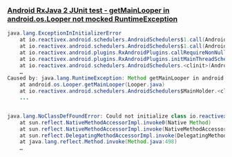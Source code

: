 ### [Android RxJava 2 JUnit test - getMainLooper in android.os.Looper not mocked RuntimeException](https://stackoverflow.com/questions/43356314/android-rxjava-2-junit-test-getmainlooper-in-android-os-looper-not-mocked-runt)

```java
java.lang.ExceptionInInitializerError
    at io.reactivex.android.schedulers.AndroidSchedulers$1.call(AndroidSchedulers.java:35)
    at io.reactivex.android.schedulers.AndroidSchedulers$1.call(AndroidSchedulers.java:33)
    at io.reactivex.android.plugins.RxAndroidPlugins.callRequireNonNull(RxAndroidPlugins.java:70)
    at io.reactivex.android.plugins.RxAndroidPlugins.initMainThreadScheduler(RxAndroidPlugins.java:40)
    at io.reactivex.android.schedulers.AndroidSchedulers.<clinit>(AndroidSchedulers.java:32)
    …
Caused by: java.lang.RuntimeException: Method getMainLooper in android.os.Looper not mocked. See http://g.co/androidstudio/not-mocked for details.
    at android.os.Looper.getMainLooper(Looper.java)
    at io.reactivex.android.schedulers.AndroidSchedulers$MainHolder.<clinit>(AndroidSchedulers.java:29)
    ...


java.lang.NoClassDefFoundError: Could not initialize class io.reactivex.android.schedulers.AndroidSchedulers
    at sun.reflect.NativeMethodAccessorImpl.invoke0(Native Method)
    at sun.reflect.NativeMethodAccessorImpl.invoke(NativeMethodAccessorImpl.java:62)
    at sun.reflect.DelegatingMethodAccessorImpl.invoke(DelegatingMethodAccessorImpl.java:43)
    at java.lang.reflect.Method.invoke(Method.java:498)
    …
```

